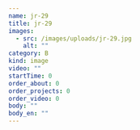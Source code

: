 ```yaml
---
name: jr-29
title: jr-29
images:
  - src: /images/uploads/jr-29.jpg
    alt: ""
category: B
kind: image
video: ""
startTime: 0
order_about: 0
order_projects: 0
order_video: 0
body: ""
body_en: ""
---
```

